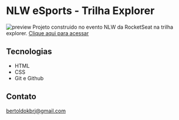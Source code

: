 # NLW eSports - Trilha Explorer
![preview](../DEV/)
Projeto construido no evento NLW da RocketSeat na trilha explorer.
[Clique aqui para acessar](https://bertoldoklinger.github.io/nlw)
## Tecnologias
- HTML
- CSS
- Git e Github
## Contato

bertoldokbrj@gmail.com
